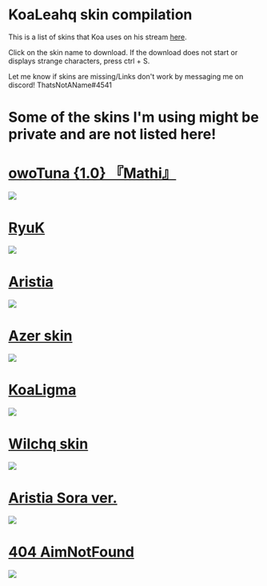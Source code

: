 # KoaLeahq skin compilation


This is a list of skins that Koa uses on his stream [here](https://twitch.tv/KoaLeahq).

Click on the skin name to download. If the download does not start or displays strange characters, press ctrl + S.

Let me know if skins are missing/Links don't work by messaging me on discord! ThatsNotAName#4541

# Some of the skins I'm using might be private and are not listed here!

# [owoTuna {1.0} 『Mathi』](https://bit.ly/2McmuiN)
![](https://i.imgur.com/plMtXPx.png)

# [RyuK](https://bit.ly/2PFVUN0)
![](https://i.imgur.com/SzIdkW4.png)

# [Aristia](https://puu.sh/BSj1V/6c9d4d0e79.osk)
![](https://i.imgur.com/C0aOPWc.png)

# [Azer skin](https://bit.ly/2SwUlBI)
![](https://i.imgur.com/JpFWRs6.png)

# [KoaLigma](https://bit.ly/2ZKHkrw)
![](https://i.imgur.com/5ASCXeY.png)

# [Wilchq skin](https://bit.ly/2zz5QmX)
![](https://i.imgur.com/XpBc2ez.png)

# [Aristia Sora ver.](https://puu.sh/ElNSJ/4ab40f20fc.osk)
![](https://i.imgur.com/N2TNwoy.png)

# [404 AimNotFound](bit.ly/2mJrwqO)
![](https://imgur.com/FjHh4D8)
